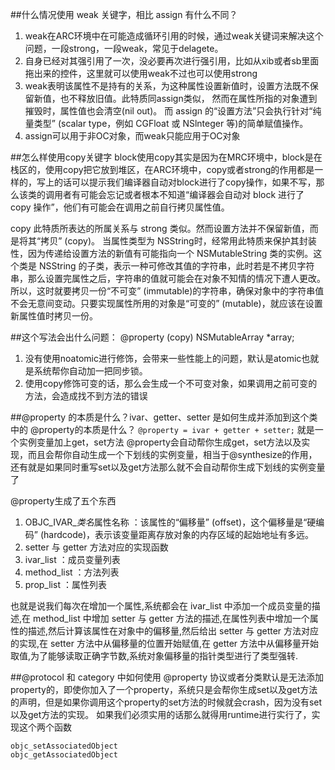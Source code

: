 ##什么情况使用 weak 关键字，相比 assign 有什么不同？
1. weak在ARC环境中在可能造成循环引用的时候，通过weak关键词来解决这个问题，一段strong，一段weak，常见于delagete。
2. 自身已经对其强引用了一次，没必要再次进行强引用，比如从xib或者sb里面拖出来的控件，这里就可以使用weak不过也可以使用strong
3. weak表明该属性不是持有的关系，为这种属性设置新值时，设置方法既不保留新值，也不释放旧值。此特质同assign类似， 然而在属性所指的对象遭到摧毁时，属性值也会清空(nil out)。 而 assign 的“设置方法”只会执行针对“纯量类型” (scalar type，例如 CGFloat 或 NSlnteger 等)的简单赋值操作。
4. assign可以用于非OC对象，而weak只能应用于OC对象


##怎么样使用copy关键字
block使用copy其实是因为在MRC环境中，block是在栈区的，使用copy把它放到堆区，在ARC环境中，copy或者strong的作用都是一样的，写上的话可以提示我们编译器自动对block进行了copy操作，如果不写，那么该类的调用者有可能会忘记或者根本不知道“编译器会自动对 block 进行了 copy 操作”，他们有可能会在调用之前自行拷贝属性值。



copy 此特质所表达的所属关系与 strong 类似。然而设置方法并不保留新值，而是将其“拷贝” (copy)。 当属性类型为 NSString时，经常用此特质来保护其封装性，因为传递给设置方法的新值有可能指向一个 NSMutableString 类的实例。这个类是 NSString 的子类，表示一种可修改其值的字符串，此时若是不拷贝字符串，那么设置完属性之后，字符串的值就可能会在对象不知情的情况下遭人更改。所以，这时就要拷贝一份“不可变” (immutable)的字符串，确保对象中的字符串值不会无意间变动。只要实现属性所用的对象是“可变的” (mutable)，就应该在设置新属性值时拷贝一份。

##这个写法会出什么问题： @property (copy) NSMutableArray *array;
1. 没有使用noatomic进行修饰，会带来一些性能上的问题，默认是atomic也就是系统帮你自动加一把同步锁。
2. 使用copy修饰可变的话，那么会生成一个不可变对象，如果调用之前可变的方法，会造成找不到方法的错误

##@property 的本质是什么？ivar、getter、setter 是如何生成并添加到这个类中的
@property的本质是什么？
`@property = ivar + getter + setter;`
就是一个实例变量加上get，set方法
@property会自动帮你生成get，set方法以及实现，而且会帮你自动生成一个下划线的实例变量，相当于@synthesize的作用，还有就是如果同时重写set以及get方法那么就不会自动帮你生成下划线的实例变量了

@property生成了五个东西
1. OBJC_IVAR_$类名$属性名称 ：该属性的“偏移量” (offset)，这个偏移量是“硬编码” (hardcode)，表示该变量距离存放对象的内存区域的起始地址有多远。
2. setter 与 getter 方法对应的实现函数
3. ivar_list ：成员变量列表
4. method_list ：方法列表
5. prop_list ：属性列表

也就是说我们每次在增加一个属性,系统都会在 ivar_list 中添加一个成员变量的描述,在 method_list 中增加 setter 与 getter 方法的描述,在属性列表中增加一个属性的描述,然后计算该属性在对象中的偏移量,然后给出 setter 与 getter 方法对应的实现,在 setter 方法中从偏移量的位置开始赋值,在 getter 方法中从偏移量开始取值,为了能够读取正确字节数,系统对象偏移量的指针类型进行了类型强转.

##@protocol 和 category 中如何使用 @property
协议或者分类默认是无法添加property的，即使你加入了一个property，系统只是会帮你生成set以及get方法的声明，但是如果你调用这个property的set方法的时候就会crash，因为没有set以及get方法的实现。
如果我们必须实用的话那么就得用runtime进行实行了，实现这个两个函数

```objc
objc_setAssociatedObject
objc_getAssociatedObject
```




